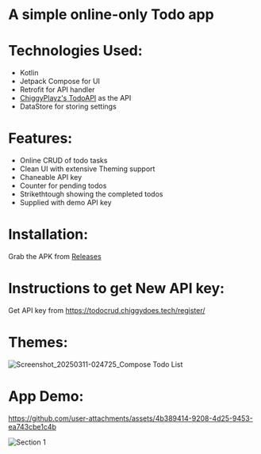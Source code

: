 # A simple online-only Todo app


# Technologies Used:
- Kotlin
- Jetpack Compose for UI
- Retrofit for API handler
- [ChiggyPlayz's TodoAPI](https://github.com/Chiggy-Playz/Todo-API) as the API
- DataStore for storing settings


# Features:
- Online CRUD of todo tasks
- Clean UI with extensive Theming support
- Chaneable API key
- Counter for pending todos
- Strikethtough showing the completed todos
- Supplied with demo API key

# Installation:

Grab the APK from [Releases](https://github.com/GurvirS9/ComposeTodoAppC/releases/)

# Instructions to get New API key:
Get API key from https://todocrud.chiggydoes.tech/register/

# Themes:


![Screenshot_20250311-024725_Compose Todo List](https://github.com/user-attachments/assets/d4d30fab-eb66-4d0d-8324-5ec779d97ea7)


# App Demo:


https://github.com/user-attachments/assets/4b389414-9208-4d25-9453-ea743cbe1c4b

![Section 1](https://github.com/user-attachments/assets/82126941-8e3b-42dd-bc73-8a3e637c72c6)



